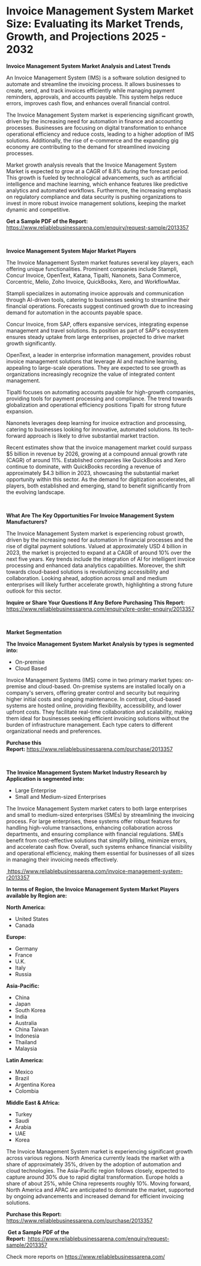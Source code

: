 <p><h1>Invoice Management System Market Size: Evaluating its Market Trends, Growth, and Projections 2025 - 2032</h1></p><p><strong>Invoice Management System Market Analysis and Latest Trends</strong></p>
<p><p>An Invoice Management System (IMS) is a software solution designed to automate and streamline the invoicing process. It allows businesses to create, send, and track invoices efficiently while managing payment reminders, approvals, and accounts payable. This system helps reduce errors, improves cash flow, and enhances overall financial control.</p><p>The Invoice Management System market is experiencing significant growth, driven by the increasing need for automation in finance and accounting processes. Businesses are focusing on digital transformation to enhance operational efficiency and reduce costs, leading to a higher adoption of IMS solutions. Additionally, the rise of e-commerce and the expanding gig economy are contributing to the demand for streamlined invoicing processes.</p><p>Market growth analysis reveals that the Invoice Management System Market is expected to grow at a CAGR of 8.8% during the forecast period. This growth is fueled by technological advancements, such as artificial intelligence and machine learning, which enhance features like predictive analytics and automated workflows. Furthermore, the increasing emphasis on regulatory compliance and data security is pushing organizations to invest in more robust invoice management solutions, keeping the market dynamic and competitive.</p></p>
<p><strong>Get a Sample PDF of the Report:&nbsp;</strong> <a href="https://www.reliablebusinessarena.com/enquiry/request-sample/2013357?utm_campaign=2396&utm_medium=2&utm_source=Github&utm_content=ia&utm_term=10032025&utm_id=invoice-management-system">https://www.reliablebusinessarena.com/enquiry/request-sample/2013357</a></p>
<p>&nbsp;</p>
<p><strong>Invoice Management System Major Market Players</strong></p>
<p><p>The Invoice Management System market features several key players, each offering unique functionalities. Prominent companies include Stampli, Concur Invoice, OpenText, Katana, Tipalti, Nanonets, Sana Commerce, Corcentric, Melio, Zoho Invoice, QuickBooks, Xero, and WorkflowMax.</p><p>Stampli specializes in automating invoice approvals and communication through AI-driven tools, catering to businesses seeking to streamline their financial operations. Forecasts suggest continued growth due to increasing demand for automation in the accounts payable space.</p><p>Concur Invoice, from SAP, offers expansive services, integrating expense management and travel solutions. Its position as part of SAP's ecosystem ensures steady uptake from large enterprises, projected to drive market growth significantly.</p><p>OpenText, a leader in enterprise information management, provides robust invoice management solutions that leverage AI and machine learning, appealing to large-scale operations. They are expected to see growth as organizations increasingly recognize the value of integrated content management.</p><p>Tipalti focuses on automating accounts payable for high-growth companies, providing tools for payment processing and compliance. The trend towards globalization and operational efficiency positions Tipalti for strong future expansion.</p><p>Nanonets leverages deep learning for invoice extraction and processing, catering to businesses looking for innovative, automated solutions. Its tech-forward approach is likely to drive substantial market traction.</p><p>Recent estimates show that the invoice management market could surpass $5 billion in revenue by 2026, growing at a compound annual growth rate (CAGR) of around 11%. Established companies like QuickBooks and Xero continue to dominate, with QuickBooks recording a revenue of approximately $4.3 billion in 2023, showcasing the substantial market opportunity within this sector. As the demand for digitization accelerates, all players, both established and emerging, stand to benefit significantly from the evolving landscape.</p></p>
<p>&nbsp;</p>
<p><strong>What Are The Key Opportunities For Invoice Management System Manufacturers?</strong></p>
<p><p>The Invoice Management System market is experiencing robust growth, driven by the increasing need for automation in financial processes and the rise of digital payment solutions. Valued at approximately USD 4 billion in 2023, the market is projected to expand at a CAGR of around 10% over the next five years. Key trends include the integration of AI for intelligent invoice processing and enhanced data analytics capabilities. Moreover, the shift towards cloud-based solutions is revolutionizing accessibility and collaboration. Looking ahead, adoption across small and medium enterprises will likely further accelerate growth, highlighting a strong future outlook for this sector.</p></p>
<p><strong>Inquire or Share Your Questions If Any Before Purchasing This Report:</strong> <a href="https://www.reliablebusinessarena.com/enquiry/pre-order-enquiry/2013357?utm_campaign=2396&utm_medium=2&utm_source=Github&utm_content=ia&utm_term=10032025&utm_id=invoice-management-system">https://www.reliablebusinessarena.com/enquiry/pre-order-enquiry/2013357</a></p>
<p>&nbsp;</p>
<p><strong>Market Segmentation</strong></p>
<p><strong>The Invoice Management System Market Analysis by types is segmented into:</strong></p>
<p><ul><li>On-premise</li><li>Cloud Based</li></ul></p>
<p><p>Invoice Management Systems (IMS) come in two primary market types: on-premise and cloud-based. On-premise systems are installed locally on a company's servers, offering greater control and security but requiring higher initial costs and ongoing maintenance. In contrast, cloud-based systems are hosted online, providing flexibility, accessibility, and lower upfront costs. They facilitate real-time collaboration and scalability, making them ideal for businesses seeking efficient invoicing solutions without the burden of infrastructure management. Each type caters to different organizational needs and preferences.</p></p>
<p><strong>Purchase this Report:&nbsp;</strong><a href="https://www.reliablebusinessarena.com/purchase/2013357?utm_campaign=2396&utm_medium=2&utm_source=Github&utm_content=ia&utm_term=10032025&utm_id=invoice-management-system">https://www.reliablebusinessarena.com/purchase/2013357</a></p>
<p>&nbsp;</p>
<p><strong>The Invoice Management System Market Industry Research by Application is segmented into:</strong></p>
<p><ul><li>Large Enterprise</li><li>Small and Medium-sized Enterprises</li></ul></p>
<p><p>The Invoice Management System market caters to both large enterprises and small to medium-sized enterprises (SMEs) by streamlining the invoicing process. For large enterprises, these systems offer robust features for handling high-volume transactions, enhancing collaboration across departments, and ensuring compliance with financial regulations. SMEs benefit from cost-effective solutions that simplify billing, minimize errors, and accelerate cash flow. Overall, such systems enhance financial visibility and operational efficiency, making them essential for businesses of all sizes in managing their invoicing needs effectively.</p></p>
<p><a href="https://www.reliablebusinessarena.com/invoice-management-system-r2013357?utm_campaign=2396&utm_medium=2&utm_source=Github&utm_content=ia&utm_term=10032025&utm_id=invoice-management-system">&nbsp;https://www.reliablebusinessarena.com/invoice-management-system-r2013357</a></p>
<p><strong>In terms of Region, the Invoice Management System Market Players available by Region are:</strong></p>
<p>
    <p> <strong> North America: </strong>
        <ul>
            <li>United States</li>
            <li>Canada</li>
        </ul>
        </p> 
    <p> <strong> Europe: </strong>
        <ul>
            <li>Germany</li>
            <li>France</li>
            <li>U.K.</li>
            <li>Italy</li>
            <li>Russia</li>
        </ul>
        </p> 
    <p> <strong> Asia-Pacific: </strong>
        <ul>
            <li>China</li>
            <li>Japan</li>
            <li>South Korea</li>
            <li>India</li>
            <li>Australia</li>
            <li>China Taiwan</li>
            <li>Indonesia</li>
            <li>Thailand</li>
            <li>Malaysia</li>
        </ul>
        </p> 
    <p> <strong> Latin America: </strong>
        <ul>
            <li>Mexico</li>
            <li>Brazil</li>
            <li>Argentina Korea</li>
            <li>Colombia</li>
        </ul>
        </p> 
    <p> <strong> Middle East & Africa: </strong>
        <ul>
            <li>Turkey</li>
            <li>Saudi</li>
            <li>Arabia</li>
            <li>UAE</li>
            <li>Korea</li>
        </ul>
    </p>
    </p>
<p><p>The Invoice Management System market is experiencing significant growth across various regions. North America currently leads the market with a share of approximately 35%, driven by the adoption of automation and cloud technologies. The Asia-Pacific region follows closely, expected to capture around 30% due to rapid digital transformation. Europe holds a share of about 25%, while China represents roughly 10%. Moving forward, North America and APAC are anticipated to dominate the market, supported by ongoing advancements and increased demand for efficient invoicing solutions.</p></p>
<p><strong>Purchase this Report: </strong><a href="https://www.reliablebusinessarena.com/purchase/2013357?utm_campaign=2396&utm_medium=2&utm_source=Github&utm_content=ia&utm_term=10032025&utm_id=invoice-management-system">https://www.reliablebusinessarena.com/purchase/2013357</a></p>
<p>&nbsp;<strong>Get a Sample PDF of the Report:&nbsp;&nbsp;</strong><a href="https://www.reliablebusinessarena.com/enquiry/request-sample/2013357?utm_campaign=2396&utm_medium=2&utm_source=Github&utm_content=ia&utm_term=10032025&utm_id=invoice-management-system">https://www.reliablebusinessarena.com/enquiry/request-sample/2013357</a></p>
<p><strong></strong></p>
<p>Check more reports on <a href="https://www.reliablebusinessarena.com/?utm_campaign=2396&utm_medium=2&utm_source=Github&utm_content=ia&utm_term=10032025&utm_id=invoice-management-system">https://www.reliablebusinessarena.com/</a></p>